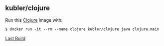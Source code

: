 ## kubler/clojure

Run this [Clojure][] image with:

    $ docker run -it --rm --name clojure kubler/clojure java clojure.main

[Last Build][packages]

[Clojure]: http://clojure.org/
[packages]: PACKAGES.md
